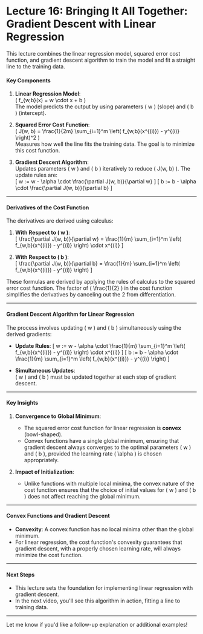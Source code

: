 # Lecture 16: Bringing It All Together: Gradient Descent with Linear Regression

This lecture combines the linear regression model, squared error cost function, and gradient descent algorithm to train the model and fit a straight line to the training data.

#### **Key Components**

1. **Linear Regression Model**:  
   \( f_{w,b}(x) = w \cdot x + b \)  
   The model predicts the output by using parameters \( w \) (slope) and \( b \) (intercept).

2. **Squared Error Cost Function**:  
   \( J(w, b) = \frac{1}{2m} \sum_{i=1}^m \left( f_{w,b}(x^{(i)}) - y^{(i)} \right)^2 \)  
   Measures how well the line fits the training data. The goal is to minimize this cost function.

3. **Gradient Descent Algorithm**:  
   Updates parameters \( w \) and \( b \) iteratively to reduce \( J(w, b) \). The update rules are:  
   \[
   w := w - \alpha \cdot \frac{\partial J(w, b)}{\partial w}
   \]
   \[
   b := b - \alpha \cdot \frac{\partial J(w, b)}{\partial b}
   \]

---

#### **Derivatives of the Cost Function**

The derivatives are derived using calculus:

1. **With Respect to \( w \)**:  
   \[
   \frac{\partial J(w, b)}{\partial w} = \frac{1}{m} \sum_{i=1}^m \left( f_{w,b}(x^{(i)}) - y^{(i)} \right) \cdot x^{(i)}
   \]

2. **With Respect to \( b \)**:  
   \[
   \frac{\partial J(w, b)}{\partial b} = \frac{1}{m} \sum_{i=1}^m \left( f_{w,b}(x^{(i)}) - y^{(i)} \right)
   \]

These formulas are derived by applying the rules of calculus to the squared error cost function. The factor of \( \frac{1}{2} \) in the cost function simplifies the derivatives by canceling out the 2 from differentiation.

---

#### **Gradient Descent Algorithm for Linear Regression**

The process involves updating \( w \) and \( b \) simultaneously using the derived gradients:

- **Update Rules**:
  \[
  w := w - \alpha \cdot \frac{1}{m} \sum_{i=1}^m \left( f_{w,b}(x^{(i)}) - y^{(i)} \right) \cdot x^{(i)}
  \]
  \[
  b := b - \alpha \cdot \frac{1}{m} \sum_{i=1}^m \left( f_{w,b}(x^{(i)}) - y^{(i)} \right)
  \]

- **Simultaneous Updates**:  
  \( w \) and \( b \) must be updated together at each step of gradient descent.

---

#### **Key Insights**

1. **Convergence to Global Minimum**:
   - The squared error cost function for linear regression is **convex** (bowl-shaped). 
   - Convex functions have a single global minimum, ensuring that gradient descent always converges to the optimal parameters \( w \) and \( b \), provided the learning rate \( \alpha \) is chosen appropriately.

2. **Impact of Initialization**:
   - Unlike functions with multiple local minima, the convex nature of the cost function ensures that the choice of initial values for \( w \) and \( b \) does not affect reaching the global minimum.

---

#### **Convex Functions and Gradient Descent**

- **Convexity**: A convex function has no local minima other than the global minimum.  
- For linear regression, the cost function's convexity guarantees that gradient descent, with a properly chosen learning rate, will always minimize the cost function.

---

#### **Next Steps**

- This lecture sets the foundation for implementing linear regression with gradient descent.
- In the next video, you'll see this algorithm in action, fitting a line to training data.

--- 

Let me know if you'd like a follow-up explanation or additional examples!